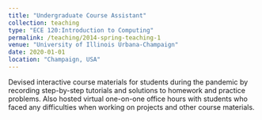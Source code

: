 ```yaml
---
title: "Undergraduate Course Assistant"
collection: teaching
type: "ECE 120:Introduction to Computing"
permalink: /teaching/2014-spring-teaching-1
venue: "University of Illinois Urbana-Champaign"
date: 2020-01-01
location: "Champaign, USA"
---
```


Devised interactive course materials for students during the pandemic by recording step-by-step tutorials and solutions to homework and practice problems. Also hosted virtual one-on-one office hours with students who faced any difficulties when working on projects and other course materials.